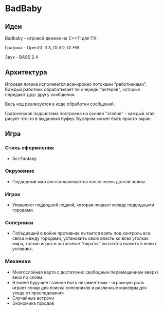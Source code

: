 # BadBaby

## Идеи

Badbaby - игровой движёк на С++11 для ПК.

Графика - OpenGL 3.3, GLAD, GLFW.

Звук - BASS 2.4

## Архитектура

Игровая логика исполняется асинхронно потоками "работниками". Каждый работник
обрабатывает по очереди "актеров", которые передают друг другу сообщения. 

Весь код реализуется в коде обработки сообщений.

Графическая подсистема построена на основе "этапов" - каждый этап рисует что-то
в выданный буфер. Буфером может быть просто экран.

## Игра

### Стиль оформления
- Sci-Fantasy.
### Окружение
- Подводный мир восстанавливается после очень долгой войны.
### Игрок
- Управляет подводной лодкой, которая плавает между подводными городами.
### Соперники
- Победивший в войне противник пытается взять под контроль все связи между
  городами, установить свою власть во всех уголках мира, только игрок и
  остальные "пираты" пытаются выжить в новых условиях.
### Механики
- Многослойная карта с достаточно свободным перемещением вверх/вниз по слоям
- В войне будущее главное быть незаментным - огромную роль играет сонар для
  поиска соперников и различные маневры для ухода от преследования
- Случайные встречи
- Экономика городов

